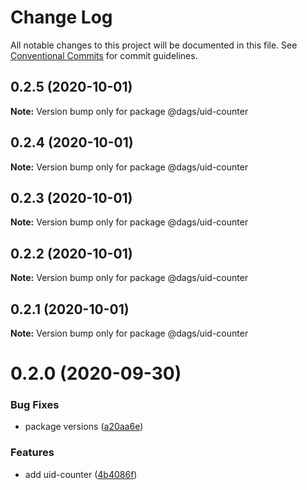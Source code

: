 # Change Log

All notable changes to this project will be documented in this file.
See [Conventional Commits](https://conventionalcommits.org) for commit guidelines.

## 0.2.5 (2020-10-01)

**Note:** Version bump only for package @dags/uid-counter





## 0.2.4 (2020-10-01)

**Note:** Version bump only for package @dags/uid-counter





## 0.2.3 (2020-10-01)

**Note:** Version bump only for package @dags/uid-counter





## 0.2.2 (2020-10-01)

**Note:** Version bump only for package @dags/uid-counter





## 0.2.1 (2020-10-01)

**Note:** Version bump only for package @dags/uid-counter





# 0.2.0 (2020-09-30)


### Bug Fixes

* package versions ([a20aa6e](https://github.com/AlexanderLapygin/dags/commit/a20aa6e797b3bc970ca201819bad22e5211fbabf))


### Features

* add uid-counter ([4b4086f](https://github.com/AlexanderLapygin/dags/commit/4b4086fc431bd0382ef87e240b18d977a587fd37))

